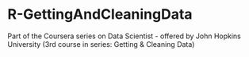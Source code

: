 R-GettingAndCleaningData
========================

Part of the Coursera series on Data Scientist - offered by John Hopkins University (3rd course in series: Getting &amp; Cleaning Data)
